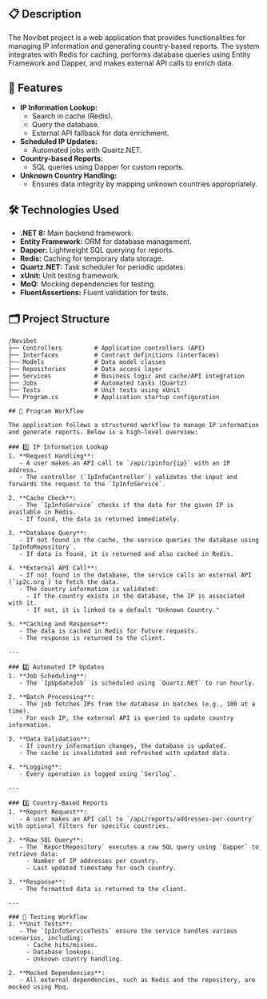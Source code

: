 ## 📋 Description
The Novibet project is a web application that provides functionalities for managing IP information and generating country-based reports. The system integrates with Redis for caching, performs database queries using Entity Framework and Dapper, and makes external API calls to enrich data.

## 🚀 Features
- **IP Information Lookup:**
  - Search in cache (Redis).
  - Query the database.
  - External API fallback for data enrichment.
- **Scheduled IP Updates:**
  - Automated jobs with Quartz.NET.
- **Country-based Reports:**
  - SQL queries using Dapper for custom reports.
- **Unknown Country Handling:**
  - Ensures data integrity by mapping unknown countries appropriately.

## 🛠️ Technologies Used
- **.NET 8:** Main backend framework.
- **Entity Framework:** ORM for database management.
- **Dapper:** Lightweight SQL querying for reports.
- **Redis:** Caching for temporary data storage.
- **Quartz.NET:** Task scheduler for periodic updates.
- **xUnit:** Unit testing framework.
- **MoQ:** Mocking dependencies for testing.
- **FluentAssertions:** Fluent validation for tests.

## 🗂️ Project Structure
```plaintext
/Novibet
├── Controllers         # Application controllers (API)
├── Interfaces          # Contract definitions (interfaces)
├── Models              # Data model classes
├── Repositories        # Data access layer
├── Services            # Business logic and cache/API integration
├── Jobs                # Automated tasks (Quartz)
├── Tests               # Unit tests using xUnit
└── Program.cs          # Application startup configuration

## 🔄 Program Workflow

The application follows a structured workflow to manage IP information and generate reports. Below is a high-level overview:

### 1️⃣ IP Information Lookup
1. **Request Handling**: 
   - A user makes an API call to `/api/ipinfo/{ip}` with an IP address.
   - The controller (`IpInfoController`) validates the input and forwards the request to the `IpInfoService`.

2. **Cache Check**:
   - The `IpInfoService` checks if the data for the given IP is available in Redis.
   - If found, the data is returned immediately.

3. **Database Query**:
   - If not found in the cache, the service queries the database using `IpInfoRepository`.
   - If data is found, it is returned and also cached in Redis.

4. **External API Call**:
   - If not found in the database, the service calls an external API (`ip2c.org`) to fetch the data.
   - The country information is validated:
     - If the country exists in the database, the IP is associated with it.
     - If not, it is linked to a default "Unknown Country."

5. **Caching and Response**:
   - The data is cached in Redis for future requests.
   - The response is returned to the client.

---

### 2️⃣ Automated IP Updates
1. **Job Scheduling**:
   - The `IpUpdateJob` is scheduled using `Quartz.NET` to run hourly.

2. **Batch Processing**:
   - The job fetches IPs from the database in batches (e.g., 100 at a time).
   - For each IP, the external API is queried to update country information.

3. **Data Validation**:
   - If country information changes, the database is updated.
   - The cache is invalidated and refreshed with updated data.

4. **Logging**:
   - Every operation is logged using `Serilog`.

---

### 3️⃣ Country-Based Reports
1. **Report Request**:
   - A user makes an API call to `/api/reports/addresses-per-country` with optional filters for specific countries.

2. **Raw SQL Query**:
   - The `ReportRepository` executes a raw SQL query using `Dapper` to retrieve data:
     - Number of IP addresses per country.
     - Last updated timestamp for each country.

3. **Response**:
   - The formatted data is returned to the client.

---

### 🧪 Testing Workflow
1. **Unit Tests**:
   - The `IpInfoServiceTests` ensure the service handles various scenarios, including:
     - Cache hits/misses.
     - Database lookups.
     - Unknown country handling.

2. **Mocked Dependencies**:
   - All external dependencies, such as Redis and the repository, are mocked using Moq.
